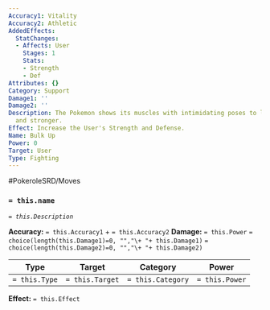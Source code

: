 ```yaml
---
Accuracy1: Vitality
Accuracy2: Athletic
AddedEffects:
  StatChanges:
  - Affects: User
    Stages: 1
    Stats:
    - Strength
    - Def
Attributes: {}
Category: Support
Damage1: ''
Damage2: ''
Description: The Pokemon shows its muscles with intimidating poses to look bigger
  and stronger.
Effect: Increase the User's Strength and Defense.
Name: Bulk Up
Power: 0
Target: User
Type: Fighting
---
```


#PokeroleSRD/Moves

### `= this.name`
*`= this.Description`*

**Accuracy:** `= this.Accuracy1` + `= this.Accuracy2`
**Damage:** `= this.Power` `= choice(length(this.Damage1)=0, "","\+ "+ this.Damage1)` `= choice(length(this.Damage2)=0, "","\+ "+ this.Damage2)`

| Type          | Target          | Category          | Power          |
| ------------- | --------------- | ----------------  | -------------- |
| `= this.Type` | `= this.Target` | `= this.Category` | `= this.Power` | 

**Effect:** `= this.Effect`